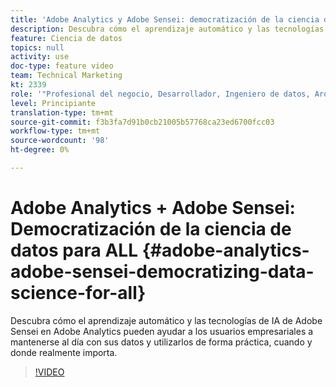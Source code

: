 ```yaml
---
title: 'Adobe Analytics y Adobe Sensei: democratización de la ciencia de datos para TODOS'
description: Descubra cómo el aprendizaje automático y las tecnologías de IA de Adobe Sensei en Adobe Analytics pueden ayudar a los usuarios empresariales a mantenerse al día con sus datos y utilizarlos de forma práctica, cuando y donde realmente importa.
feature: Ciencia de datos
topics: null
activity: use
doc-type: feature video
team: Technical Marketing
kt: 2339
role: '"Profesional del negocio, Desarrollador, Ingeniero de datos, Arquitecto, Arquitecto de datos, Administrador, Líder"'
level: Principiante
translation-type: tm+mt
source-git-commit: f3b3fa7d91b0cb21005b57768ca23ed6700fcc03
workflow-type: tm+mt
source-wordcount: '98'
ht-degree: 0%

---
```



# Adobe Analytics + Adobe Sensei: Democratización de la ciencia de datos para ALL {#adobe-analytics-adobe-sensei-democratizing-data-science-for-all}

Descubra cómo el aprendizaje automático y las tecnologías de IA de Adobe Sensei en Adobe Analytics pueden ayudar a los usuarios empresariales a mantenerse al día con sus datos y utilizarlos de forma práctica, cuando y donde realmente importa.

>[!VIDEO](https://video.tv.adobe.com/v/25838/?quality=12)
